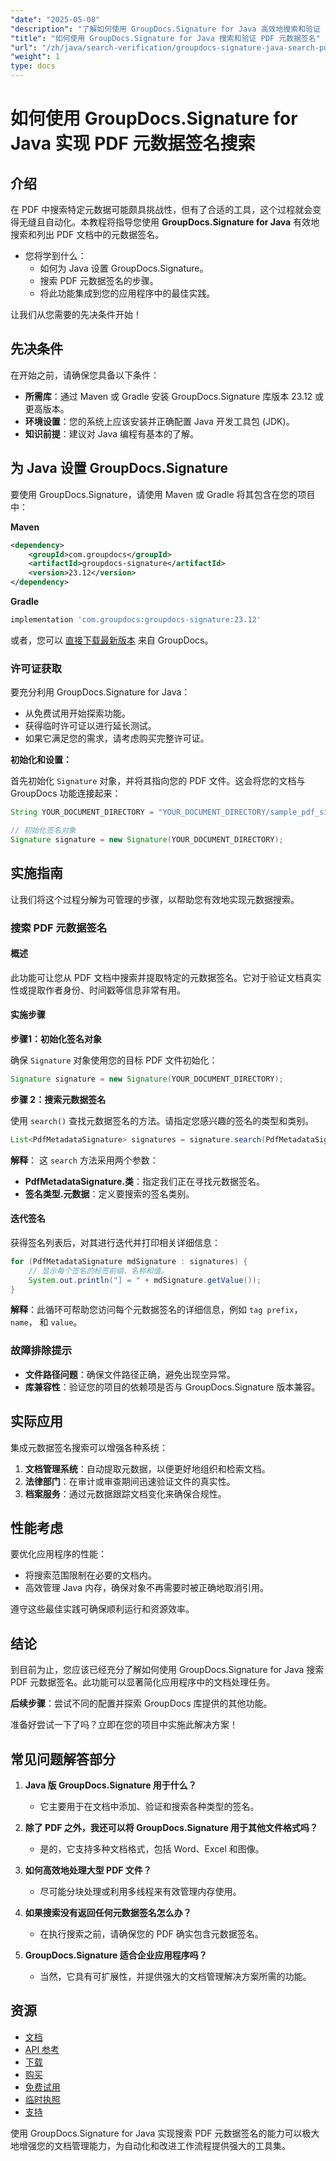 ```yaml
---
"date": "2025-05-08"
"description": "了解如何使用 GroupDocs.Signature for Java 高效地搜索和验证 PDF 文档中的元数据签名。遵循我们的分步指南，简化文档管理。"
"title": "如何使用 GroupDocs.Signature for Java 搜索和验证 PDF 元数据签名"
"url": "/zh/java/search-verification/groupdocs-signature-java-search-pdf-metadata-signatures/"
"weight": 1
type: docs
---
```

# 如何使用 GroupDocs.Signature for Java 实现 PDF 元数据签名搜索

## 介绍

在 PDF 中搜索特定元数据可能颇具挑战性，但有了合适的工具，这个过程就会变得无缝且自动化。本教程将指导您使用 **GroupDocs.Signature for Java** 有效地搜索和列出 PDF 文档中的元数据签名。

- 您将学到什么：
  - 如何为 Java 设置 GroupDocs.Signature。
  - 搜索 PDF 元数据签名的步骤。
  - 将此功能集成到您的应用程序中的最佳实践。

让我们从您需要的先决条件开始！

## 先决条件

在开始之前，请确保您具备以下条件：

- **所需库**：通过 Maven 或 Gradle 安装 GroupDocs.Signature 库版本 23.12 或更高版本。
- **环境设置**：您的系统上应该安装并正确配置 Java 开发工具包 (JDK)。
- **知识前提**：建议对 Java 编程有基本的了解。

## 为 Java 设置 GroupDocs.Signature

要使用 GroupDocs.Signature，请使用 Maven 或 Gradle 将其包含在您的项目中：

**Maven**
```xml
<dependency>
    <groupId>com.groupdocs</groupId>
    <artifactId>groupdocs-signature</artifactId>
    <version>23.12</version>
</dependency>
```

**Gradle**
```gradle
implementation 'com.groupdocs:groupdocs-signature:23.12'
```

或者，您可以 [直接下载最新版本](https://releases.groupdocs.com/signature/java/) 来自 GroupDocs。

### 许可证获取

要充分利用 GroupDocs.Signature for Java：
- 从免费试用开始探索功能。
- 获得临时许可证以进行延长测试。
- 如果它满足您的需求，请考虑购买完整许可证。

**初始化和设置：**

首先初始化 `Signature` 对象，并将其指向您的 PDF 文件。这会将您的文档与 GroupDocs 功能连接起来：

```java
String YOUR_DOCUMENT_DIRECTORY = "YOUR_DOCUMENT_DIRECTORY/sample_pdf_signed_metadata.pdf"; // 替换为您的文件路径

// 初始化签名对象
Signature signature = new Signature(YOUR_DOCUMENT_DIRECTORY);
```

## 实施指南

让我们将这个过程分解为可管理的步骤，以帮助您有效地实现元数据搜索。

### 搜索 PDF 元数据签名

#### 概述

此功能可让您从 PDF 文档中搜索并提取特定的元数据签名。它对于验证文档真实性或提取作者身份、时间戳等信息非常有用。

#### 实施步骤

**步骤1：初始化签名对象**

确保 `Signature` 对象使用您的目标 PDF 文件初始化：

```java
Signature signature = new Signature(YOUR_DOCUMENT_DIRECTORY);
```

**步骤 2：搜索元数据签名**

使用 `search()` 查找元数据签名的方法。请指定您感兴趣的签名的类型和类别。

```java
List<PdfMetadataSignature> signatures = signature.search(PdfMetadataSignature.class, SignatureType.Metadata);
```

**解释**： 这 `search` 方法采用两个参数：
- **PdfMetadataSignature.类**：指定我们正在寻找元数据签名。
- **签名类型.元数据**：定义要搜索的签名类别。

#### 迭代签名

获得签名列表后，对其进行迭代并打印相关详细信息：

```java
for (PdfMetadataSignature mdSignature : signatures) {
    // 显示每个签名的标签前缀、名称和值。
    System.out.println("] = " + mdSignature.getValue());
}
```

**解释**：此循环可帮助您访问每个元数据签名的详细信息，例如 `tag prefix`， `name`， 和 `value`。

### 故障排除提示

- **文件路径问题**：确保文件路径正确，避免出现空异常。
- **库兼容性**：验证您的项目的依赖项是否与 GroupDocs.Signature 版本兼容。

## 实际应用

集成元数据签名搜索可以增强各种系统：

1. **文档管理系统**：自动提取元数据，以便更好地组织和检索文档。
2. **法律部门**：在审计或审查期间迅速验证文件的真实性。
3. **档案服务**：通过元数据跟踪文档变化来确保合规性。

## 性能考虑

要优化应用程序的性能：
- 将搜索范围限制在必要的文档内。
- 高效管理 Java 内存，确保对象不再需要时被正确地取消引用。

遵守这些最佳实践可确保顺利运行和资源效率。

## 结论

到目前为止，您应该已经充分了解如何使用 GroupDocs.Signature for Java 搜索 PDF 元数据签名。此功能可以显著简化应用程序中的文档处理任务。

**后续步骤**：尝试不同的配置并探索 GroupDocs 库提供的其他功能。

准备好尝试一下了吗？立即在您的项目中实施此解决方案！

## 常见问题解答部分

1. **Java 版 GroupDocs.Signature 用于什么？**
   - 它主要用于在文档中添加、验证和搜索各种类型的签名。

2. **除了 PDF 之外，我还可以将 GroupDocs.Signature 用于其他文件格式吗？**
   - 是的，它支持多种文档格式，包括 Word、Excel 和图像。

3. **如何高效地处理大型 PDF 文件？**
   - 尽可能分块处理或利用多线程来有效管理内存使用。

4. **如果搜索没有返回任何元数据签名怎么办？**
   - 在执行搜索之前，请确保您的 PDF 确实包含元数据签名。

5. **GroupDocs.Signature 适合企业应用程序吗？**
   - 当然，它具有可扩展性，并提供强大的文档管理解决方案所需的功能。

## 资源
- [文档](https://docs.groupdocs.com/signature/java/)
- [API 参考](https://reference.groupdocs.com/signature/java/)
- [下载](https://releases.groupdocs.com/signature/java/)
- [购买](https://purchase.groupdocs.com/buy)
- [免费试用](https://releases.groupdocs.com/signature/java/)
- [临时执照](https://purchase.groupdocs.com/temporary-license/)
- [支持](https://forum.groupdocs.com/c/signature/)

使用 GroupDocs.Signature for Java 实现搜索 PDF 元数据签名的能力可以极大地增强您的文档管理能力，为自动化和改进工作流程提供强大的工具集。